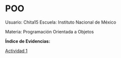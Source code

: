# POO

Usuario: Chita15
Escuela: Instituto Nacional de México

Materia: Programación Orientada a Objetos                                               

**Índice de Evidencias:**

[Actividad 1](./Setup/README.md)
